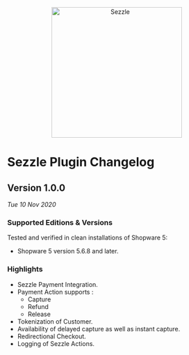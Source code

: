 <div align="center">
    <a href="https://sezzle.com">
        <img src="https://media.sezzle.com/branding/2.0/Sezzle_Logo_FullColor.svg" width="300px" alt="Sezzle" />
    </a>
</div>

# Sezzle Plugin Changelog

## Version 1.0.0

_Tue 10 Nov 2020_

### Supported Editions & Versions

Tested and verified in clean installations of Shopware 5:

- Shopware 5 version 5.6.8 and later.

### Highlights

- Sezzle Payment Integration.
- Payment Action supports :
    - Capture
    - Refund
    - Release
- Tokenization of Customer.
- Availability of delayed capture as well as instant capture.
- Redirectional Checkout.
- Logging of Sezzle Actions.
